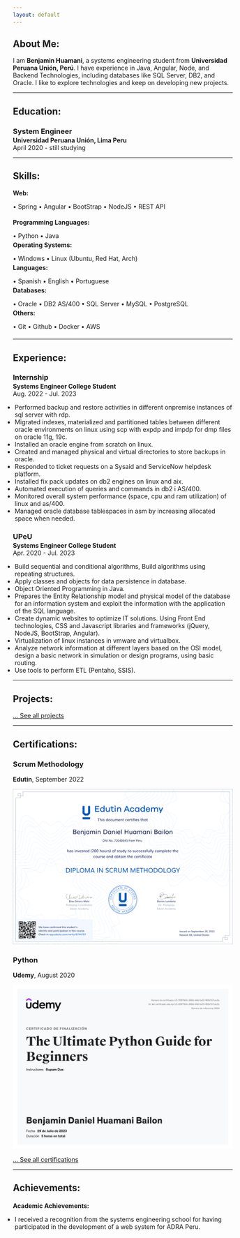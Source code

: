 ```yaml
---
layout: default
---
```

## About Me:

I am **Benjamin Huamani**, a systems engineering student from **Universidad Peruana Unión, Perú**. I have experience in Java, Angular, Node, and Backend Technologies, including databases like SQL Server, DB2, and Oracle. I like to explore technologies and keep on developing new projects.

---

## Education:

<h3 style="margin-bottom:2px;">System Engineer</h3>
<h4 style="margin:0;">Universidad Peruana Unión, Lima Peru</h4>
April 2020 - still studying

---

## Skills:

<h4 style="margin-bottom:2px; margin-top:2px;">Web:</h4>
<p style="margin-bottom:4px;">&#x2022; Spring &#x2022; Angular &#x2022; BootStrap &#x2022; NodeJS &#x2022; REST API</p>

<h4 style="margin-bottom:2px;">Programming Languages:</h4>
<p style="margin-bottom:4px;">&#x2022; Python &#x2022; Java</p>

<h4 style="margin-bottom:2px; margin-top:2px;">Operating Systems:</h4>
<p style="margin-bottom:4px;">&#x2022; Windows &#x2022; Linux (Ubuntu, Red Hat, Arch)</p>

<h4 style="margin-bottom:2px; margin-top:2px;">Languages:</h4>
<p style="margin-bottom:4px;">&#x2022; Spanish &#x2022; English &#x2022; Portuguese</p>

<h4 style="margin-bottom:2px; margin-top:2px;">Databases:</h4>
<p style="margin-bottom:4px;">&#x2022; Oracle &#x2022; DB2 AS/400 &#x2022; SQL Server &#x2022; MySQL &#x2022; PostgreSQL</p>

<h4 style="margin-bottom:2px; margin-top:2px;">Others:</h4>
<p style="margin-bottom:20px;">&#x2022; Git &#x2022; Github &#x2022; Docker &#x2022; AWS</p>

---

## Experience:

<h3 style="margin-bottom:2px;">Internship</h3>
<p style="margin:0;"><b>Systems Engineer College Student</b><br>
Aug. 2022 - Jul. 2023</p>
<ul style="margin-left: -1.4em;">
  <li>Performed backup and restore activities in different onpremise instances of sql server with rdp.</li>
  <li>Migrated indexes, materialized and partitioned tables between different oracle environments on linux using scp with expdp and impdp for dmp  files on oracle 11g, 19c.</li>
  <li>Installed an oracle engine from scratch on linux.</li>
  <li>Created and managed physical and virtual directories to store backups in oracle.</li>
  <li>Responded to ticket requests on a Sysaid and ServiceNow helpdesk platform.</li>
  <li>Installed fix pack updates on db2 engines on linux and aix.</li>
  <li>Automated execution of queries and commands in db2 i AS/400.</li>
  <li>Monitored overall system performance (space, cpu and ram utilization) of linux and as/400.</li>
  <li>Managed oracle database tablespaces in asm by increasing allocated space when needed.</li>
</ul>  

<h3 style="margin-bottom:2px;">UPeU</h3>
<p style="margin:0;"><b>Systems Engineer College Student</b><br>
Apr. 2020 - Jul. 2023</p>
<ul style="margin-left: -1.4em;">
  <li>Build sequential and conditional algorithms, Build algorithms using repeating structures.</li>
  <li>Apply classes and objects for data persistence in database.</li>
  <li>Object Oriented Programming in Java.</li>
  <li>Prepares the Entity Relationship model and physical model of the database for an information system and exploit the information with the application of the SQL language.</li>
  <li>Create dynamic websites to optimize IT solutions. Using Front End technologies, CSS and Javascript libraries and frameworks (jQuery, NodeJS, BootStrap, Angular).</li>
  <li>Virtualization of linux instances in vmware and virtualbox.</li>
  <li>Analyze network information at different layers based on the OSI model, design a basic network in simulation or design programs, using basic routing.</li>
  <li>Use tools to perform ETL (Pentaho, SSIS).</li>
</ul>  

---

## Projects:

[... See all projects](./projects)

---

## Certifications:

<div class="card">
  <h3>Scrum Methodology</h3>
  <p><b>Edutin</b>, September 2022<br></p>
  <a href="https://app.edutin.com/verify/6744787"><span class="card-link-spanner"></span></a>
  <img src="assets\img\scrum.png" alt="CertificadoScrum">
</div>

<div class="card">
  <h3>Python</h3>
  <p><b>Udemy</b>, August 2020<br></p>
  <img src="assets\img\python.jpg" alt="CertificadoPython">
</div>

[... See all certifications](./certifications)

---

## Achievements:

<h4 style="margin-bottom:5px;">Academic Achievements:</h4>
<ul style="margin-left: -1.4em;">
  <li>I received a recognition from the systems engineering school for having participated in the development of a web system for ADRA Peru.</li>
</ul>
